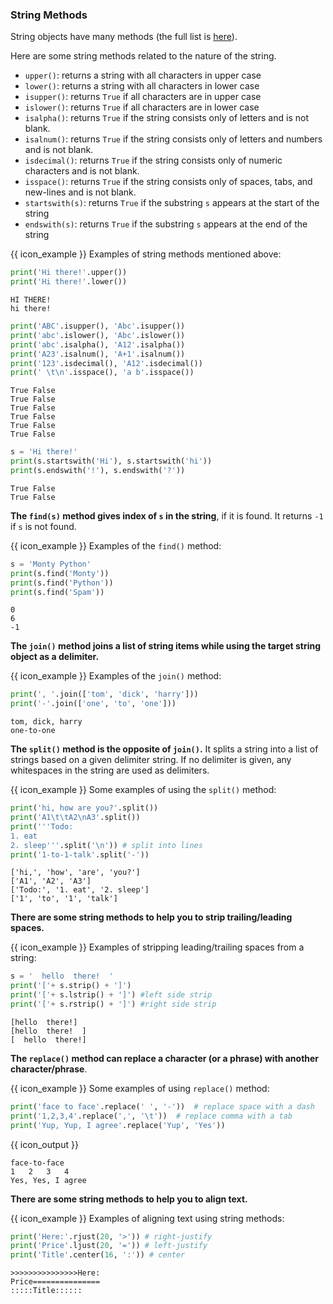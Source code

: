 ### String Methods

String objects have many methods (the full list is [here](https://docs.python.org/3/library/stdtypes.html#string-methods)).

Here are some string methods related to the nature of the string.
* `upper()`: returns a string with all characters in upper case
* `lower()`: returns a string with all characters in lower case
* `isupper()`: returns `True` if all characters are in upper case
* `islower()`: returns `True` if all characters are in lower case
* `isalpha()`: returns `True` if the string consists only of letters and is not blank.
* `isalnum()`: returns `True` if the string consists only of letters and numbers and is not blank.
* `isdecimal()`: returns `True` if the string consists only of numeric characters and is not blank.
* `isspace()`: returns `True` if the string consists only of spaces, tabs, and new-lines and is not blank.
* `startswith(s)`: returns `True` if the substring `s` appears at the start of the string
* `endswith(s)`: returns `True` if the substring `s` appears at the end of the string

<box>

{{ icon_example }} Examples of string methods mentioned above:

<include src="inputOutput.md" var-align="middle" boilerplate>
<span id="input">

```python
print('Hi there!'.upper())
print('Hi there!'.lower())
```
</span>
<span id="output">

```
HI THERE!
hi there!
```
</span>
</include>

<include src="inputOutput.md" var-align="middle" boilerplate>
<span id="input">

```python
print('ABC'.isupper(), 'Abc'.isupper())
print('abc'.islower(), 'Abc'.islower())
print('abc'.isalpha(), 'A12'.isalpha())
print('A23'.isalnum(), 'A+1'.isalnum())
print('123'.isdecimal(), 'A12'.isdecimal())
print(' \t\n'.isspace(), 'a b'.isspace())
```
</span>
<span id="output">

```
True False
True False
True False
True False
True False
True False
```
</span>
</include>

<include src="inputOutput.md" var-align="middle" boilerplate>
<span id="input">

```python
s = 'Hi there!'
print(s.startswith('Hi'), s.startswith('hi'))
print(s.endswith('!'), s.endswith('?'))
```
</span>
<span id="output">

```
True False
True False
```
</span>
</include>

</box>

<include src="exercisePanel.md" boilerplate var-title="Rectify Case" var-file="e-rectifyCase.md" />
<include src="exercisePanel.md" boilerplate var-title="Is Doctor" var-file="e-isDoctor.md" />

**The `find(s)` method gives index of `s` in the string**, if it is found. It returns `-1` if `s` is not found.

<box>

{{ icon_example }} Examples of the `find()` method:

<include src="inputOutput.md" boilerplate>
<span id="input">

```python
s = 'Monty Python'
print(s.find('Monty'))
print(s.find('Python'))
print(s.find('Spam'))
```
</span>
<span id="output">

```
0
6
-1
```
</span>
</include>

</box>

<include src="exercisePanel.md" boilerplate var-title="Remove From Word" var-file="e-removeFromWord.md" />

**The `join()` method joins a list of string items while using the <tooltip content="the string object upon which the method was called">target string object</tooltip> as a <tooltip content="the string that is placed in between each pair of items">delimiter</tooltip>.**

<box>

{{ icon_example }} Examples of the `join()` method:

<include src="inputOutput.md" boilerplate>
<span id="input">

```python
print(', '.join(['tom', 'dick', 'harry']))
print('-'.join(['one', 'to', 'one']))
```
</span>
<span id="output">

```
tom, dick, harry
one-to-one
```
</span>
</include>

</box>

**The `split()` method is the opposite of `join()`.** It splits a string into a list of strings based on a given delimiter string. If no delimiter is given, any <tooltip content="space, tab, or newline characters">whitespaces</tooltip> in the string are used as delimiters.

<box>

{{ icon_example }} Some examples of using the `split()` method:

<include src="inputOutput.md" var-align="middle" boilerplate>
<span id="input">

```python
print('hi, how are you?'.split())
print('A1\t\tA2\nA3'.split())
print('''Todo:
1. eat
2. sleep'''.split('\n')) # split into lines
print('1-to-1-talk'.split('-'))
```
</span>
<span id="output">

```
['hi,', 'how', 'are', 'you?']
['A1', 'A2', 'A3']
['Todo:', '1. eat', '2. sleep']
['1', 'to', '1', 'talk']
```
</span>
</include>

</box>


**There are some string methods to help you to strip trailing/leading spaces.**

<box>

{{ icon_example }} Examples of stripping leading/trailing spaces from a string:

<include src="inputOutput.md" var-align="middle" boilerplate>
<span id="input">

```python
s = '  hello  there!  '
print('['+ s.strip() + ']')
print('['+ s.lstrip() + ']') #left side strip
print('['+ s.rstrip() + ']') #right side strip
```
</span>
<span id="output">

```
[hello  there!]
[hello  there!  ]
[  hello  there!]
```
</span>
</include>

</box>

<include src="exercisePanel.md" boilerplate var-title="Get Part" var-file="e-getPart.md" />

**The `replace()` method can replace a character (or a phrase) with another character/phrase**. 

<box>

{{ icon_example }} Some examples of using `replace()` method:

```python
print('face to face'.replace(' ', '-'))  # replace space with a dash
print('1,2,3,4'.replace(',', '\t'))  # replace comma with a tab
print('Yup, Yup, I agree'.replace('Yup', 'Yes'))
```
{{ icon_output }}
```
face-to-face
1	2	3	4
Yes, Yes, I agree
```

</box>

**There are some string methods to help you to align text.**

<box>

{{ icon_example }} Examples of aligning text using string methods:

<include src="inputOutput.md" boilerplate>
<span id="input">

```python
print('Here:'.rjust(20, '>')) # right-justify
print('Price'.ljust(20, '=')) # left-justify
print('Title'.center(16, ':')) # center
```
</span>
<span id="output">

```
>>>>>>>>>>>>>>>Here:
Price===============
:::::Title::::::
```
</span>
</include>

</box>

<include src="tryYourOwn.md" boilerplate var-program="strings-methods" />

<include src="exercisePanel.md" boilerplate var-title="Print Formatted Item" var-file="e-printFormattedItem.md" />

